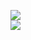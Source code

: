 [![](https://img.shields.io/badge/Made%20With-Github%20Spray-lightgrey.svg?style=for-the-badge&logo=github)](https://github.com/Annihil/github-spray#12665)  
[![](https://i.imgur.com/2DrTn0Z.gif)](https://github.com/Annihil/github-spray)